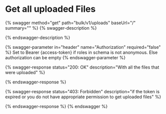 # Get all uploaded Files

{% swagger method="get" path="bulk/v1/uploads" baseUrl="/" summary="" %}
{% swagger-description %}

{% endswagger-description %}

{% swagger-parameter in="header" name="Authorization" required="false" %}
Set to Bearer {access-token} if roles in schema is not anonymous. Else authorization can be empty
{% endswagger-parameter %}

{% swagger-response status="200: OK" description="With all the files that were uploaded" %}

{% endswagger-response %}

{% swagger-response status="403: Forbidden" description="if the token is expired or you do not have appropriate permission to get uploaded files" %}

{% endswagger-response %}
{% endswagger %}

